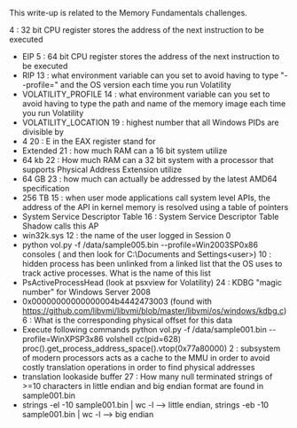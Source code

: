 This write-up is related to the Memory Fundamentals challenges.

4 : 32 bit CPU register stores the address of the next instruction to be executed
- EIP
5 : 64 bit CPU register stores the address of the next instruction to be executed
- RIP
13 : what environment variable can you set to avoid having to type "--profile=" and the OS version each time you run Volatility
- VOLATILITY_PROFILE
14 : what environment variable can you set to avoid having to type the path and name of the memory image each time you run Volatility
- VOLATILITY_LOCATION
19 : highest number that all Windows PIDs are divisible by
- 4 
20 : E in the EAX register stand for
- Extended
21 : how much RAM can a 16 bit system utilize
- 64 kb 
22 : How much RAM can a 32 bit system with a processor that supports Physical Address Extension utilize
- 64 GB 
23 : how much can actually be addressed by the latest AMD64 specification
- 256 TB
15 : when user mode applications call system level APIs, the address of the API in kernel memory is resolved using a table of pointers
- System Service Descriptor Table
16 : System Service Descriptor Table Shadow calls this AP
- win32k.sys
12 : the name of the user logged in Session 0
- python vol.py -f /data/sample005.bin --profile=Win2003SP0x86 consoles ( and then look for C:\Documents and Settings\<user>)
10 : hidden process has been unlinked from a linked list that the OS uses to track active processes. What is the name of this list
- PsActiveProcessHead (look at psxview for Volatility)
24 : KDBG "magic number" for Windows Server 2008
- 0x00000000000000004b4442473003 (found with https://github.com/libvmi/libvmi/blob/master/libvmi/os/windows/kdbg.c)
6 : What is the corresponding physical offset for this data
- Execute following commands
  python vol.py -f /data/sample001.bin --profile=WinXPSP3x86 volshell
  cc(pid=628)
  proc().get_process_address_space().vtop(0x77a80000)
2 : subsystem of modern processors acts as a cache to the MMU in order to avoid costly translation operations in order to find physical addresses
- translation lookaside buffer
27 : How many null terminated strings of >=10 characters in little endian and big endian format are found in sample001.bin
- strings -el -10 sample001.bin | wc -l --> little endian, strings -eb -10 sample001.bin | wc -l --> big endian
